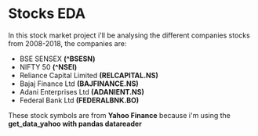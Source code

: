 # Stocks EDA
In this stock market project i'll be analysing the different companies stocks from 2008-2018, the companies are:
* BSE SENSEX **(^BSESN)**
* NIFTY 50 **(^NSEI)**
* Reliance Capital Limited **(RELCAPITAL.NS)**
* Bajaj Finance Ltd **(BAJFINANCE.NS)**
* Adani Enterprises Ltd **(ADANIENT.NS)**
* Federal Bank Ltd **(FEDERALBNK.BO)**

These stock symbols are from **Yahoo Finance** because i'm using the **get_data_yahoo with pandas datareader**
